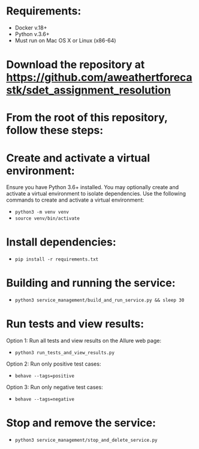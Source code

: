 # Requirements:
- Docker v.18+
- Python v.3.6+
- Must run on Mac OS X or Linux (x86-64) 


# Download the repository at https://github.com/aweathertforecastk/sdet_assignment_resolution


# From the root of this repository, follow these steps:


# Create and activate a virtual environment:
 Ensure you have Python 3.6+ installed. You may optionally create and activate a virtual environment to isolate dependencies. 
 Use the following commands to create and activate a virtual environment:
- `python3 -m venv venv`
- `source venv/bin/activate`


# Install dependencies:
- `pip install -r requirements.txt`


# Building and running the service:
- `python3 service_management/build_and_run_service.py && sleep 30`


# Run tests and view results:
 Option 1: Run all tests and view results on the Allure web page:
- `python3 run_tests_and_view_results.py`

 Option 2: Run only positive test cases:
- `behave --tags=positive`

 Option 3: Run only negative test cases:
- `behave --tags=negative`


# Stop and remove the service:
- `python3 service_management/stop_and_delete_service.py `
